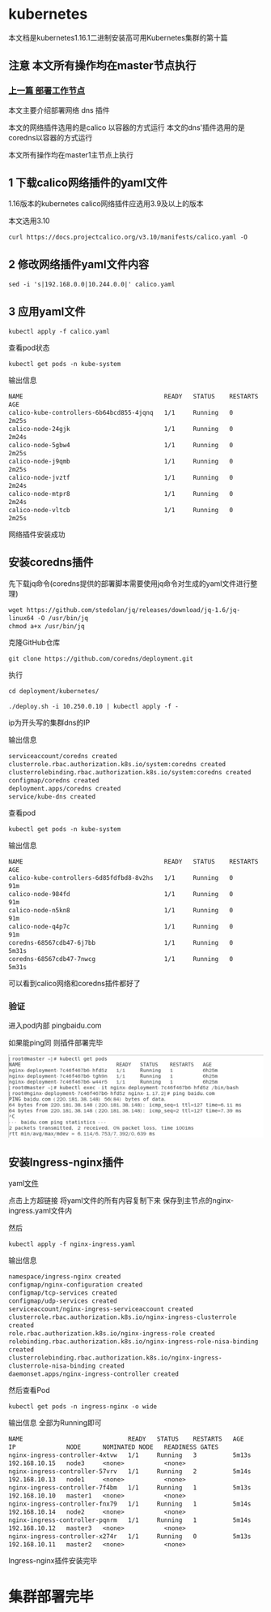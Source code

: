 # kubernetes

本文档是kubernetes1.16.1二进制安装高可用Kubernetes集群的第十篇

## 注意 本文所有操作均在master节点执行

### [上一篇 部署工作节点](https://github.com/mytting/kubernetes/blob/master/A-%E4%BA%8C%E8%BF%9B%E5%88%B6%E5%AE%89%E8%A3%85Kubernetes/v1.16.1-H%20%E9%83%A8%E7%BD%B2%E5%B7%A5%E4%BD%9C%E8%8A%82%E7%82%B9.md)

本文主要介绍部署网络 dns 插件

本文的网络插件选用的是calico 以容器的方式运行
本文的dns'插件选用的是coredns以容器的方式运行

本文所有操作均在master1主节点上执行

## 1 下载calico网络插件的yaml文件

1.16版本的kubernetes calico网络插件应选用3.9及以上的版本

本文选用3.10

```
curl https://docs.projectcalico.org/v3.10/manifests/calico.yaml -O
```

## 2  修改网络插件yaml文件内容

```
sed -i 's|192.168.0.0|10.244.0.0|' calico.yaml
```

## 3 应用yaml文件

```
kubectl apply -f calico.yaml
```

查看pod状态

```
kubectl get pods -n kube-system
```

输出信息

```
NAME                                       READY   STATUS    RESTARTS   AGE
calico-kube-controllers-6b64bcd855-4jqnq   1/1     Running   0          2m25s
calico-node-24gjk                          1/1     Running   0          2m24s
calico-node-5gbw4                          1/1     Running   0          2m25s
calico-node-j9qmb                          1/1     Running   0          2m25s
calico-node-jvztf                          1/1     Running   0          2m24s
calico-node-mtpr8                          1/1     Running   0          2m24s
calico-node-vltcb                          1/1     Running   0          2m25s
```

网络插件安装成功

## 安装coredns插件

先下载jq命令(coredns提供的部署脚本需要使用jq命令对生成的yaml文件进行整理)

```
wget https://github.com/stedolan/jq/releases/download/jq-1.6/jq-linux64 -O /usr/bin/jq
chmod a+x /usr/bin/jq
```

克隆GitHub仓库

```
git clone https://github.com/coredns/deployment.git
```

执行

```
cd deployment/kubernetes/
```

```
./deploy.sh -i 10.250.0.10 | kubectl apply -f -
```

ip为开头写的集群dns的IP

输出信息

```
serviceaccount/coredns created
clusterrole.rbac.authorization.k8s.io/system:coredns created
clusterrolebinding.rbac.authorization.k8s.io/system:coredns created
configmap/coredns created
deployment.apps/coredns created
service/kube-dns created
```

查看pod

```
kubectl get pods -n kube-system
```

输出信息

```
NAME                                       READY   STATUS    RESTARTS   AGE
calico-kube-controllers-6d85fdfbd8-8v2hs   1/1     Running   0          91m
calico-node-984fd                          1/1     Running   0          91m
calico-node-n5kn8                          1/1     Running   0          91m
calico-node-q4p7c                          1/1     Running   0          91m
coredns-68567cdb47-6j7bb                   1/1     Running   0          5m31s
coredns-68567cdb47-7nwcg                   1/1     Running   0          5m31s
```

可以看到calico网络和coredns插件都好了



### 验证

进入pod内部 pingbaidu.com

如果能ping同 则插件部署完毕

![](image/succ.png)

## 安装Ingress-nginx插件

yaml[文件](https://github.com/mytting/kubernetes/blob/master/B-kubernetes%E5%9F%BA%E7%A1%80/yaml/nginx-ds.yaml)

点击上方超链接 将yaml文件的所有内容复制下来 保存到主节点的nginx-ingress.yaml文件内

然后

```
kubectl apply -f nginx-ingress.yaml
```

输出信息

```
namespace/ingress-nginx created
configmap/nginx-configuration created
configmap/tcp-services created
configmap/udp-services created
serviceaccount/nginx-ingress-serviceaccount created
clusterrole.rbac.authorization.k8s.io/nginx-ingress-clusterrole created
role.rbac.authorization.k8s.io/nginx-ingress-role created
rolebinding.rbac.authorization.k8s.io/nginx-ingress-role-nisa-binding created
clusterrolebinding.rbac.authorization.k8s.io/nginx-ingress-clusterrole-nisa-binding created
daemonset.apps/nginx-ingress-controller created
```

然后查看Pod

```
kubectl get pods -n ingress-nginx -o wide
```

输出信息 全部为Running即可

```
NAME                             READY   STATUS    RESTARTS   AGE     IP              NODE      NOMINATED NODE   READINESS GATES
nginx-ingress-controller-4xtvw   1/1     Running   3          5m13s   192.168.10.15   node3     <none>           <none>
nginx-ingress-controller-57vrv   1/1     Running   2          5m14s   192.168.10.13   node1     <none>           <none>
nginx-ingress-controller-7f4bm   1/1     Running   1          5m13s   192.168.10.10   master1   <none>           <none>
nginx-ingress-controller-fnx79   1/1     Running   1          5m14s   192.168.10.14   node2     <none>           <none>
nginx-ingress-controller-pqnrm   1/1     Running   1          5m14s   192.168.10.12   master3   <none>           <none>
nginx-ingress-controller-x274r   1/1     Running   0          5m13s   192.168.10.11   master2   <none>           <none>
```

Ingress-nginx插件安装完毕

# 集群部署完毕

